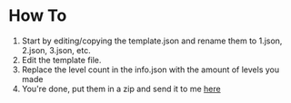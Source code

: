 # How To

1. Start by editing/copying the template.json and rename them to 1.json, 2.json, 3.json, etc.
2. Edit the template file.
3. Replace the level count in the info.json with the amount of levels you made
4. You're done, put them in a zip and send it to me [here](https://forms.gle/4MQpqfE3uxA5f9WU7)

